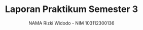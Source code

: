 # <h1 align="center">Laporan Praktikum Semester 3 </h1>
<p align="center">NAMA Rizki Widodo - NIM 103112300136 </p>
